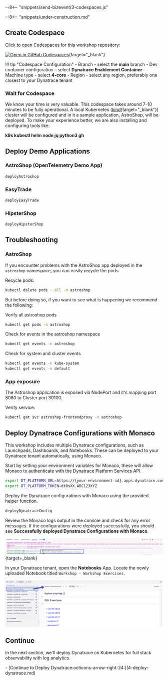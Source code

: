 --8<-- "snippets/send-bizevent/3-codespaces.js"

<!--TODO: Remove Under Construction -->
--8<-- "snippets/under-construction.md"

## Create Codespace

Click to open Codespaces for this workshop repository:

[![Open in GitHub Codespaces](https://github.com/codespaces/badge.svg)](https://codespaces.new/dynatrace-wwse/workshop-dynatrace-log-analytics){target="_blank"}

!!! tip "Codespace Configuration"
    - Branch
        - select the **main** branch
    - Dev container configuration
        - select **Dynatrace Enablement Container**
    - Machine type
        - select **4-core**
    - Region
        - select any region, preferably one closest to your Dynatrace tenant

### Wait for Codespace

We know your time is very valuable. This codespace takes around 7-10 minutes to be fully operational. A local Kubernetes ([kind](https://kind.sigs.k8s.io/){target="_blank"}) cluster will be configured and in it a sample application, AstroShop, will be deployed. To make your experience better, we are also installing and configuring tools like:

**k9s kubectl helm node jq python3 gh**

## Deploy Demo Applications

<!--TODO: Update Steps -->
### AstroShop (OpenTelemetry Demo App)

```sh
deployAstroshop
```

<!--TODO: Update Steps -->
### EasyTrade

```sh
deployEasyTrade
```

<!--TODO: Update Steps -->
### HipsterShop

```sh
deployHipsterShop
```

## Troubleshooting
<!--TODO: Update Troubleshooting -->

### AstroShop

If you encounter problems with the AstroShop app deployed in the `astroshop` namespace, you can easily recycle the pods.

Recycle pods:
```sh
kubectl delete pods --all -n astroshop
```

But before doing so, if you want to see what is happening we recommend the following: 

Verify all astroshop pods
```sh
kubectl get pods -n astroshop
```

Check for events in the astroshop namespace
```sh
kubectl get events -n astroshop
```

Check for system and cluster events 
```sh
kubectl get events -n kube-system
kubectl get events -n default
```

### App exposure
The Astroshop application is exposed via NodePort and it's mapping port 8080 to Cluster port 30100.

Verify service:
```sh
kubectl get svc astroshop-frontendproxy -n astroshop
```

## Deploy Dynatrace Configurations with Monaco

This workshop includes multiple Dynatrace configurations, such as Launchpads, Dashboards, and Notebooks.  These can be deployed to your Dynatrace tenant automatically, using Monaco.

Start by setting your environment variables for Monaco, these will allow Monaco to authenticate with the Dynatrace Platform Services API.

```sh
export DT_PLATFORM_URL=https://{your-environment-id}.apps.dynatrace.com
export DT_PLATFORM_TOKEN=dt0sXX.ABC123XYZ
```

Deploy the Dynatrace configurations with Monaco using the provided helper function.

```sh
deployDynatraceConfig
```

Review the Monaco logs output in the console and check for any error messages.  If the configurations were deployed successfully, you should see **Successfully deployed Dynatrace Configurations with Monaco**.

![Monaco Successful](./img/prereq-dt_monaco_deployment_success.png){target=_blank}

In your Dynatrace tenant, open the **Notebooks** App.  Locate the newly uploaded Notebook titled `Workshop - Workshop Exercises`.

![Workshop Notebooks](./img/prereq-dt_monaco_workshop_notebooks.png)

## Continue

In the next section, we'll deploy Dynatrace on Kubernetes for full stack observability with log analytics.

<div class="grid cards" markdown>
- [Continue to Deploy Dynatrace:octicons-arrow-right-24:](4-deploy-dynatrace.md)
</div>
